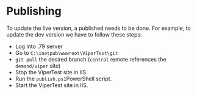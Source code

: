 Publishing
====
To update the live version, a published needs to be done. For example, to update the dev version we have to follow these steps:

  * Log into .79 server
  * Go to `C:\inetpub\wwwroot\ViperTest\git`
  * `git pull` the desired branch (`central` remote references the `demand/viper` site)
  * Stop the ViperTest site in IIS.
  * Run the `publish.ps1`PowerShell script.
  * Start the ViperTest site in IIS.